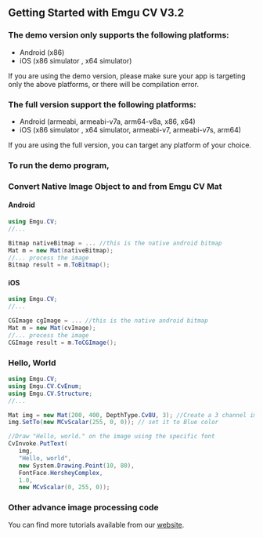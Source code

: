 ## Getting Started with Emgu CV V3.2

### The demo version only supports the following platforms: 
* Android (x86) 
* iOS (x86 simulator , x64 simulator)

If you are using the demo version, please make sure your app is targeting only the above platforms, or there will be compilation error.

### The full version support the following platforms:
* Android (armeabi, armeabi-v7a, arm64-v8a, x86, x64)
* iOS (x86 simulator , x64 simulator, armeabi-v7, armeabi-v7s, arm64)

If you are using the full version, you can target any platform of your choice.

### To run the demo program, 

### Convert Native Image Object to and from Emgu CV Mat
#### Android
```csharp
using Emgu.CV;
//...

Bitmap nativeBitmap = ... //this is the native android bitmap
Mat m = new Mat(nativeBitmap);
//... process the image  
Bitmap result = m.ToBitmap();
```
#### iOS
```csharp
using Emgu.CV;
//...

CGImage cgImage = ... //this is the native android bitmap
Mat m = new Mat(cvImage);
//... process the image  
CGImage result = m.ToCGImage();
```
### Hello, World
```csharp
using Emgu.CV;
using Emgu.CV.CvEnum;
using Emgu.CV.Structure;
//...

Mat img = new Mat(200, 400, DepthType.Cv8U, 3); //Create a 3 channel image of 400x200
img.SetTo(new MCvScalar(255, 0, 0)); // set it to Blue color

//Draw "Hello, world." on the image using the specific font
CvInvoke.PutText(
   img, 
   "Hello, world", 
   new System.Drawing.Point(10, 80), 
   FontFace.HersheyComplex, 
   1.0, 
   new MCvScalar(0, 255, 0));      
```
### Other advance image processing code
You can find more tutorials available from our  [website](http://www.emgu.com/wiki/index.php/Tutorial#Examples/).
